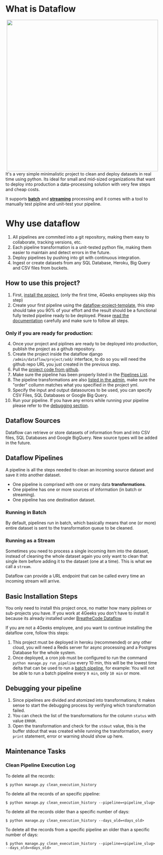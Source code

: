 # What is Dataflow

<img align="right" src="https://user-images.githubusercontent.com/426452/202270773-8569adeb-7909-4498-b9f5-185242e5680c.png" width="500" />

It's a very simple minimalistic project to clean and deploy datasets in real time using python. Its ideal for small and mid-sized organizations that want to deploy into production a data-processing solution with very few steps and cheap costs. 

It supports **[batch](#running-in-batch)** and **[streaming](#running-as-a-stream)** processing and it comes with a tool to manually test pipline and unit-test your pipeline.

# Why use dataflow

1. All pipelines are commited into a git repository, making them easy to collaborate, tracking versions, etc.
2. Each pipeline transformation is a unit-tested python file, making them easier to maintain and detect errors in the future.
3. Deploy pipelines by pushing into git with continuous integration.
4. Ingest or create datasets from any SQL Database, Heroku, Big Query and CSV files from buckets.

## How to use this project?

1. First, [install the project](#basic-installation-steps), (only the first time, 4Geeks employees skip this step)
2. Create your first pipeline using the [dataflow-project-template](https://github.com/breatheco-de/dataflow-project-template), this step should take you 90% of your effort and the result should be a functional fully tested pipeline ready to be deployed. Please [read the documentation](https://github.com/breatheco-de/dataflow-project-template/blob/main/README.md) carefully and make sure to follow all steps.

### Only if you are ready for production:

4. Once your project and piplines are ready to be deployed into production, publish the project as a github repository.
5. Create the project inside the dataflow django `/admin/dataflow/project/add/` interface, to do so you will need the github repo URL you just created in the previous step.
6. Pull the [project code from github](https://github.com/breatheco-de/dataflow/blob/main/docs/images/pull-from-github.png?raw=true).
7. Make sure the pipeline has been properly listed in the [Pipelines List](/admin/dataflow/pipeline/).
8. The pipeline transformations are also [listed in the admin](/admin/dataflow/transformation/), make sure the "order" collumn matches what you specified in the project yml.
9. Specify the input and output datasources to be used, you can specify CSV Files, SQL Databases or Google Big Query.
10. Run your pipeline. If you have any errors while running your pipeline please refer to the [debugging section](#debugging-your-pipeline).

## Dataflow Sources

Dataflow can retrieve or store datasets of information from and into CSV files, SQL Databases and Google BigQuery. New source types will be added in the future.

## Dataflow Pipelines

A pipeline is all the steps needed to clean an incoming source dataset and save it into another dataset.

- One pipeline is comprised with one or many data **transformations**.
- One pipeline has one or more sources of information (in batch or streaming).
- One pipeline has one destination dataset.

### Running in Batch

By default, pipelines run in batch, which basically means that one (or more) entire dataset is sent to the transformation queue to be cleaned.

### Running as a Stream

Sometimes you need to process a single incoming item into the dataset, instead of cleaning the whole dataset again you only want to clean that single item before adding it to the dataset (one at a time). This is what we call a `stream`.

Dataflow can provide a URL endpoint that can be called every time an incoming stream will arrive.

## Basic Installation Steps

You only need to install this project once, no matter how many piplines or sub-projects you have. If you work at 4Geeks you don't have to install it because its already installed under [BreatheCode Dataflow](https://breathecode-dataflow.herokuapp.com/admin/).

If you are not a 4Geeks employee, and you want to continue installing the dataflow core, follow this steps:

1. This project must be deployed in heroku (recommended) or any other cloud, you will need a Redis server for async processing and a Postgres Database for the whole system.
2. Once deployed, a cron job must be configured to run the command `python manage.py run_pipeline` every 10 min, this will be the lowest time delta that can be used to run a [batch pipeline](#Running-in-Batch), for example: You will not be able to run a batch pipeline every `9 min`, only `10 min` or more.

## Debugging your pipeline

1. Since pipelines are divided and atomized into transformations; it makes sense to start the debugging process by verifying which transformation failed.
2. You can check the list of the transformations for the column `status` with value `ERROR`.
3. Open the transformation and check for the `stdout` value, this is the buffer stdout that was created while running the transformation, every `print` statement, error or warning should show up here.

## Maintenance Tasks

### Clean Pipeline Execution Log

To delete all the records: 

```
$ python manage.py clean_execution_history
```

To delete all the records of an specific pipeline:

```
$ python manage.py clean_execution_history --pipeline=<pipeline_slug>
```

To delete all the records older than a specific number of days:
```
$ python manage.py clean_execution_history --days_old=<days_old>
```

To delete all the records from a specific pipeline an older than a specific number of days:

```
$ python manage.py clean_execution_history --pipeline=<pipeline_slug> --days_old=<days_old>
```
